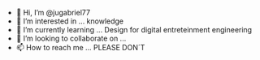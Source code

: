 - 👋 Hi, I’m @jugabriel77
- 👀 I’m interested in ... knowledge
- 🌱 I’m currently learning ... Design for digital entreteinment engineering
- 💞️ I’m looking to collaborate on ...
- 📫 How to reach me ... PLEASE DON´T

<!---
jugabriel77/jugabriel77 is a ✨ special ✨ repository because its `README.md` (this file) appears on your GitHub profile.
You can click the Preview link to take a look at your changes.
--->

